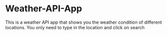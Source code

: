 # Weather-API-App
This is a weather API app that shows you the weather condition of different locations.
You only need to type in the location and click on search

